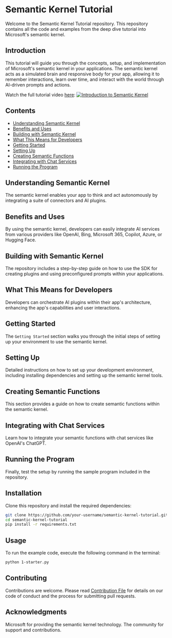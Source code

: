 # Semantic Kernel Tutorial

Welcome to the Semantic Kernel Tutorial repository. This repository contains all the code and examples from the deep dive tutorial into Microsoft's semantic kernel.

## Introduction

This tutorial will guide you through the concepts, setup, and implementation of Microsoft's semantic kernel in your applications. The semantic kernel acts as a simulated brain and responsive body for your app, allowing it to remember interactions, learn over time, and interact with the world through AI-driven prompts and actions.

Watch the full tutorial video [here](https://www.youtube.com/watch?v=90hhJHTWz50):
[![Introduction to Semantic Kernel](https://img.youtube.com/vi/90hhJHTWz50/0.jpg)](https://www.youtube.com/watch?v=90hhJHTWz50 "Introduction to Semantic Kernel")


## Contents

- [Understanding Semantic Kernel](#understanding-semantic-kernel)
- [Benefits and Uses](#benefits-and-uses)
- [Building with Semantic Kernel](#building-with-semantic-kernel)
- [What This Means for Developers](#what-this-means-for-developers)
- [Getting Started](#getting-started)
- [Setting Up](#setting-up)
- [Creating Semantic Functions](#creating-semantic-functions)
- [Integrating with Chat Services](#integrating-with-chat-services)
- [Running the Program](#running-the-program)

## Understanding Semantic Kernel

The semantic kernel enables your app to think and act autonomously by integrating a suite of connectors and AI plugins.

## Benefits and Uses

By using the semantic kernel, developers can easily integrate AI services from various providers like OpenAI, Bing, Microsoft 365, Copilot, Azure, or Hugging Face.

## Building with Semantic Kernel

The repository includes a step-by-step guide on how to use the SDK for creating plugins and using preconfigured prompts within your applications.

## What This Means for Developers

Developers can orchestrate AI plugins within their app's architecture, enhancing the app's capabilities and user interactions.

## Getting Started

The `Getting Started` section walks you through the initial steps of setting up your environment to use the semantic kernel.

## Setting Up

Detailed instructions on how to set up your development environment, including installing dependencies and setting up the semantic kernel tools.

## Creating Semantic Functions

This section provides a guide on how to create semantic functions within the semantic kernel.

## Integrating with Chat Services

Learn how to integrate your semantic functions with chat services like OpenAI's ChatGPT.

## Running the Program

Finally, test the setup by running the sample program included in the repository.

## Installation

Clone this repository and install the required dependencies:

```bash
git clone https://github.com/your-username/semantic-kernel-tutorial.git
cd semantic-kernel-tutorial
pip install -r requirements.txt
```
## Usage
To run the example code, execute the following command in the terminal:
```bash
python 1-starter.py
```

## Contributing
Contributions are welcome. Please read [Contribution File](CONTRIBUTING.md) for details on our code of conduct and the process for submitting pull requests.

## Acknowledgments
Microsoft for providing the semantic kernel technology.
The community for support and contributions.